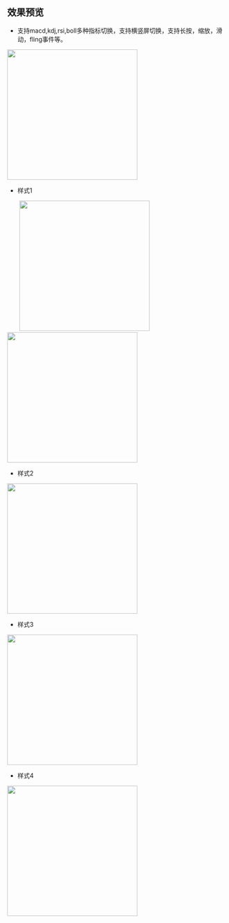 
效果预览
-------  
* 支持macd,kdj,rsi,boll多种指标切换，支持横竖屏切换，支持长按，缩放，滑动，fling事件等。
<div class='row'>
        <img src='https://github.com/tifezh/KChartView/blob/master/img/demo.gif' width="300px"/>
</div>

* 样式1
<div class='row'>
        <img src='https://github.com/tifezh/KChartView/blob/master/img/style1.png' width="300px"/>
        <img src='https://github.com/tifezh/KChartView/blob/master/img/style2.png' width="300px"/>
</div>

* 样式2

<div class='row'>
        <img src='https://github.com/1067899750/kAndroid/blob/master/img/image2.jpg' width="300px"/>
</div>


* 样式3

<div class='row'>
        <img src='https://github.com/1067899750/kAndroid/blob/master/img/image2.png' width="300px"/>
</div>


* 样式4

<div class='row'>
        <img src='https://github.com/1067899750/kAndroid/blob/master/img/football.png' width="300px"/>
</div>
